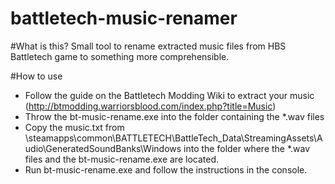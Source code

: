 battletech-music-renamer
====
#What is this?
Small tool to rename extracted music files from HBS Battletech game to something more comprehensible.

#How to use
* Follow the guide on the Battletech Modding Wiki to extract your music (http://btmodding.warriorsblood.com/index.php?title=Music)
* Throw the bt-music-rename.exe into the folder containing the *.wav files
* Copy the music.txt from \steamapps\common\BATTLETECH\BattleTech_Data\StreamingAssets\Audio\GeneratedSoundBanks\Windows into the folder where the *.wav files and the bt-music-rename.exe are located.
* Run bt-music-rename.exe and follow the instructions in the console.
